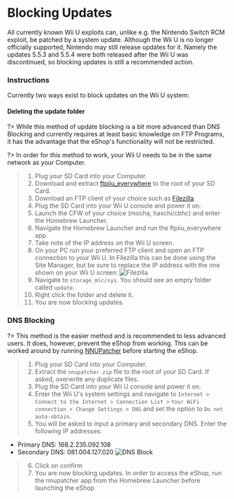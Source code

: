 # Blocking Updates

All currently known Wii U exploits can, unlike e.g. the Nintendo Switch RCM exploit, be patched by a system update. Although the Wii U is no longer officially supported, Nintendo may still release updates for it. Namely the updates 5.5.3 and 5.5.4 were both released after the Wii U was discontinued, so blocking updates is still a recommended action.

### Instructions

Currently two ways exist to block updates on the Wii U system:
<!-- tabs:start -->

#### **Deleting the update folder**
?> While this method of update blocking is a bit more advanced than DNS Blocking and currently requires at least basic knowledge on FTP Programs, it has the advantage that the eShop's functionality will not be restricted.

?> In order for this method to work, your Wii U needs to be in the same network as your Computer.
> 1. Plug your SD Card into your Computer.
> 2. Download and extract [ftpiiu_everywhere](http://wiiubru.com/appstore/zips/fpiiu-cbhc.zip) to the root of your SD Card.
> 3. Download an FTP client of your choice such as [Filezilla](https://filezilla-project.org/download.php).
> 4. Plug the SD Card into your Wii U console and power it on.
> 5. Launch the CFW of your choice (mocha, haxchi/cbhc) and enter the Homebrew Launcher.
> 6. Navigate the Homebrew Launcher and run the ftpiiu_everywhere app.
> 7. Take note of the IP address on the Wii U screen.
> 8. On your PC run your preferred FTP client and open an FTP connection to your Wii U. In Filezilla this can be done using the Site Manager, but be sure to replace the IP address with the one shown on your Wii U screen:
![Filezilla](https://cdn.discordapp.com/attachments/399670410565910529/533075194546356224/1.png)
> 9. Navigate to `storage_mlc/sys`. You should see an empty folder called `update`.
> 10. Right click the folder and delete it.
> 11. You are now blocking updates.

### **DNS Blocking**
?> This method is the easier method and is recommended to less advanced users. It does, however, prevent the eShop from working. This can be worked around by running [NNUPatcher](http://www.wiiubru.com/appstore/zips/nnupatcher.zip) before starting the eShop.
> 1. Plug your SD Card into your Computer.
> 2. Extract the `nnupatcher.zip` file to the root of your SD Card. If asked, overwrite any duplicate files.
> 3. Plug the SD Card into your Wii U console and power it on.
> 4. Enter the Wii U's system settings and navigate to `Internet > Connect to the Internet > Connection List >`
> `Your WiFi connection > Change Settings > DNS` and set the option to `Do not auto-obtain`.
> 5. You will be asked to input a primary and secondary DNS. Enter the following IP addresses:
  - Primary DNS: 168.2.235.092.108
  - Secondary DNS: 081.004.127.020
![DNS Block](https://cdn.discordapp.com/attachments/591032870798229535/650494263322214431/DNS.png)
> 6. Click on confirm
> 7. You are now blocking updates. In order to access the eShop, run the nnupatcher app from the Homebrew Launcher before launching the eShop


<!-- tabs:end -->
